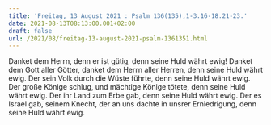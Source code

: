 ```yaml
---
title: 'Freitag, 13 August 2021 : Psalm 136(135),1-3.16-18.21-23.'
date: 2021-08-13T08:13:00.001+02:00
draft: false
url: /2021/08/freitag-13-august-2021-psalm-1361351.html
---
```


Danket dem Herrn, denn er ist gütig, denn seine Huld währt ewig! Danket dem Gott aller Götter, danket dem Herrn aller Herren, denn seine Huld währt ewig. Der sein Volk durch die Wüste führte, denn seine Huld währt ewig. Der große Könige schlug, und mächtige Könige tötete, denn seine Huld währt ewig. Der ihr Land zum Erbe gab, denn seine Huld währt ewig. Der es Israel gab, seinem Knecht, der an uns dachte in unsrer Erniedrigung, denn seine Huld währt ewig.